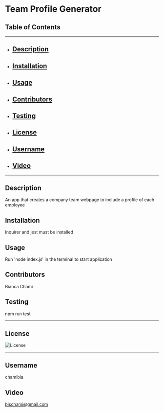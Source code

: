 # Team Profile Generator

## Table of Contents
----------------------------------------------------------------
- ## [Description](#Description)
- ## [Installation](#Installation)
- ## [Usage](#usage)
- ## [Contributors](#Contributors)
- ## [Testing](#Testing)
- ## [License](#License)
- ## [Username](#Username)
- ## [Video](#Video)

--------------------------------------------------

## Description
An app that creates a company team webpage to include a profile of each employee 

## Installation
Inquirer and jest must be installed 

## Usage 
Run 'node index.js' in the terminal to start application

## Contributors
Bianca Chami

## Testing 
npm run test

------------------------------
## License 
![License](https://img.shields.io/badge/license--blue.svg)
    
------------------------------------
## Username
chamibia

## Video
bischami@gmail.com

